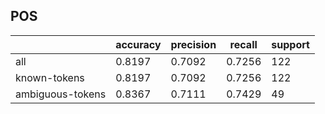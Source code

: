 
## POS

|                  | accuracy | precision | recall | support |
|------------------|----------|-----------|--------|---------|
| all              | 0.8197   | 0.7092    | 0.7256 | 122     |
| known-tokens     | 0.8197   | 0.7092    | 0.7256 | 122     |
| ambiguous-tokens | 0.8367   | 0.7111    | 0.7429 | 49      |

